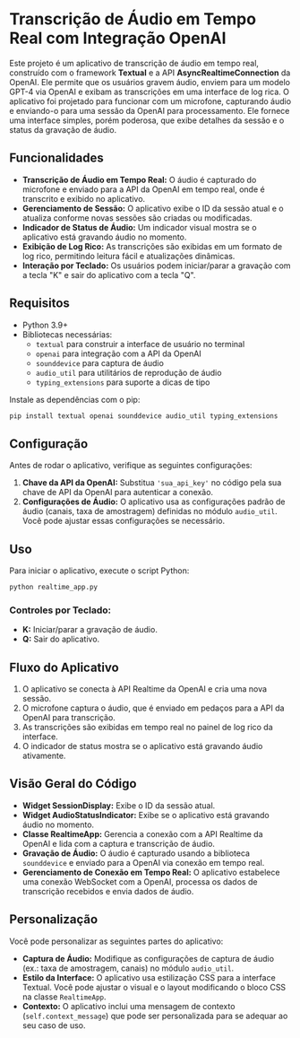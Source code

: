 # Transcrição de Áudio em Tempo Real com Integração OpenAI

Este projeto é um aplicativo de transcrição de áudio em tempo real, construído com o framework **Textual** e a API **AsyncRealtimeConnection** da OpenAI. Ele permite que os usuários gravem áudio, enviem para um modelo GPT-4 via OpenAI e exibam as transcrições em uma interface de log rica. O aplicativo foi projetado para funcionar com um microfone, capturando áudio e enviando-o para uma sessão da OpenAI para processamento. Ele fornece uma interface simples, porém poderosa, que exibe detalhes da sessão e o status da gravação de áudio.

## Funcionalidades

- **Transcrição de Áudio em Tempo Real:** O áudio é capturado do microfone e enviado para a API da OpenAI em tempo real, onde é transcrito e exibido no aplicativo.
- **Gerenciamento de Sessão:** O aplicativo exibe o ID da sessão atual e o atualiza conforme novas sessões são criadas ou modificadas.
- **Indicador de Status de Áudio:** Um indicador visual mostra se o aplicativo está gravando áudio no momento.
- **Exibição de Log Rico:** As transcrições são exibidas em um formato de log rico, permitindo leitura fácil e atualizações dinâmicas.
- **Interação por Teclado:** Os usuários podem iniciar/parar a gravação com a tecla "K" e sair do aplicativo com a tecla "Q".

## Requisitos

- Python 3.9+
- Bibliotecas necessárias:
  - `textual` para construir a interface de usuário no terminal
  - `openai` para integração com a API da OpenAI
  - `sounddevice` para captura de áudio
  - `audio_util` para utilitários de reprodução de áudio
  - `typing_extensions` para suporte a dicas de tipo

Instale as dependências com o pip:

```bash
pip install textual openai sounddevice audio_util typing_extensions
```

## Configuração

Antes de rodar o aplicativo, verifique as seguintes configurações:

1. **Chave da API da OpenAI:** Substitua `'sua_api_key'` no código pela sua chave de API da OpenAI para autenticar a conexão.
2. **Configurações de Áudio:** O aplicativo usa as configurações padrão de áudio (canais, taxa de amostragem) definidas no módulo `audio_util`. Você pode ajustar essas configurações se necessário.

## Uso

Para iniciar o aplicativo, execute o script Python:

```bash
python realtime_app.py
```

### Controles por Teclado:
- **K:** Iniciar/parar a gravação de áudio.
- **Q:** Sair do aplicativo.

## Fluxo do Aplicativo

1. O aplicativo se conecta à API Realtime da OpenAI e cria uma nova sessão.
2. O microfone captura o áudio, que é enviado em pedaços para a API da OpenAI para transcrição.
3. As transcrições são exibidas em tempo real no painel de log rico da interface.
4. O indicador de status mostra se o aplicativo está gravando áudio ativamente.

## Visão Geral do Código

- **Widget SessionDisplay:** Exibe o ID da sessão atual.
- **Widget AudioStatusIndicator:** Exibe se o aplicativo está gravando áudio no momento.
- **Classe RealtimeApp:** Gerencia a conexão com a API Realtime da OpenAI e lida com a captura e transcrição de áudio.
- **Gravação de Áudio:** O áudio é capturado usando a biblioteca `sounddevice` e enviado para a OpenAI via conexão em tempo real.
- **Gerenciamento de Conexão em Tempo Real:** O aplicativo estabelece uma conexão WebSocket com a OpenAI, processa os dados de transcrição recebidos e envia dados de áudio.

## Personalização

Você pode personalizar as seguintes partes do aplicativo:

- **Captura de Áudio:** Modifique as configurações de captura de áudio (ex.: taxa de amostragem, canais) no módulo `audio_util`.
- **Estilo da Interface:** O aplicativo usa estilização CSS para a interface Textual. Você pode ajustar o visual e o layout modificando o bloco CSS na classe `RealtimeApp`.
- **Contexto:** O aplicativo inclui uma mensagem de contexto (`self.context_message`) que pode ser personalizada para se adequar ao seu caso de uso.
